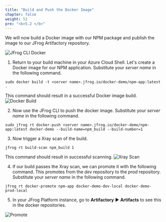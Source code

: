 ```yaml
---
title: "Build and Push the Docker Image"
chapter: false
weight: 52
pre: "<b>5.2 </b>"
---
```


We will now build a Docker image with our NPM package and publish the image to our JFrog Artifactory repository.

![JFrog CLI Docker](/images/jfrog-cli-docker.svg)

1. Return to your build machine in your Azure Cloud Shell. Let's create a Docker image for our NPM application. Substitute your _server name_ in the following command.

``
sudo docker build -t <server name>.jfrog.io/docker-demo/npm-app:latest .
``

This command should result in a successful Docker image build.
![Docker Build](/images/docker-build.png)

2. Now use the JFrog CLI to push the docker image. Substitute your _server name_ in the following command.

``
sudo jfrog rt docker-push <server name>.jfrog.io/docker-demo/npm-app:latest docker-demo --build-name=npm_build --build-number=1
``

3. Now trigger a Xray scan of the build.

``
jfrog rt build-scan npm_build 1
``

This command should result in successful scanning.
![Xray Scan](/images/xray-scan.png)

4. If our build passes the Xray scan, we can promote it with the following command. This promotes from the _dev_ repository to the _prod_ repository. Substitute your _server name_ in the following command.

``
jfrog rt docker-promote npm-app docker-demo-dev-local docker-demo-prod-local
``

5. In your JFrog Platform instance, go to **Artifactory** ► **Artifacts** to see this in the docker repositories.

![Promote](/images/promote.png)
